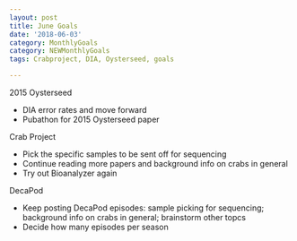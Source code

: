 ```yaml
---
layout: post
title: June Goals
date: '2018-06-03'
category: MonthlyGoals
category: NEWMonthlyGoals
tags: Crabproject, DIA, Oysterseed, goals

---
```


2015 Oysterseed 
- DIA error rates and move forward
- Pubathon for 2015 Oysterseed paper

Crab Project
- Pick the specific samples to be sent off for sequencing
- Continue reading more papers and background info on crabs in general   
- Try out Bioanalyzer again

DecaPod
- Keep posting DecaPod episodes: sample picking for sequencing; background info on crabs in general; brainstorm other topcs 
- Decide how many episodes per season
